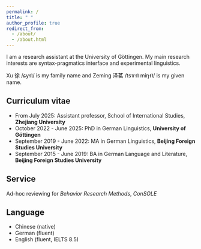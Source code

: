 ```yaml
---
permalink: /
title: " "
author_profile: true
redirect_from: 
  - /about/
  - /about.html
---
```

I am a research assistant at the University of Göttingen. My main research interests are syntax-pragmatics interface and experimental linguistics.

Xu 徐 /ɕy˧˥/ is my family name and Zeming 泽茗 /tsɤ˧˥ miŋ˧˥/ is my given name. 

Curriculum vitae
---
* From July 2025: Assistant professor, School of International Studies, **Zhejiang University**
* October 2022 - June 2025: PhD in German Linguistics, **University of Göttingen**
* September 2019 - June 2022: MA in German Linguistics, **Beijing Foreign Studies University**
* September 2015 - June 2019: BA in German Language and Literature, **Beijing Foreign Studies University**

Service 
---
Ad-hoc reviewing for *Behavior Research Methods*, *ConSOLE*

Language
---
* Chinese (native)
* German (fluent)
* English (fluent, IELTS 8.5)

